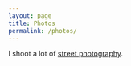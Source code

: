 ```yaml
---
layout: page
title: Photos
permalink: /photos/
---
```


I shoot a lot of [street photography](https://www.flickr.com/photos/49396618@N02/albums).
